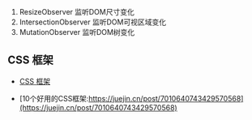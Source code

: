 
1. ResizeObserver  监听DOM尺寸变化
2. IntersectionObserver 监听DOM可视区域变化
3. MutationObserver 监听DOM树变化



## CSS 框架

- [CSS 框架](https://juejin.cn/post/7148795111789297701)

- [10个好用的CSS框架:https://juejin.cn/post/7010640743429570568](https://juejin.cn/post/7010640743429570568)
